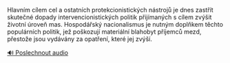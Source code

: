 
Hlavním cílem cel a ostatních protekcionistických nástrojů je dnes zastřít skutečné dopady intervencionistických politik přijímaných s cílem zvýšit životní úroveň mas. Hospodářský nacionalismus je nutným doplňkem těchto populárních politik, jež poškozují materiální blahobyt příjemců mezd, přestože jsou vydávány za opatření, které jej zvýší.

[🔊 Poslechnout audio](/data/7-paragraphs/audio/chapter_149/para_002-Hlavnm-clem-cel-a-ostatnch-protekcionistickch.mp3)

